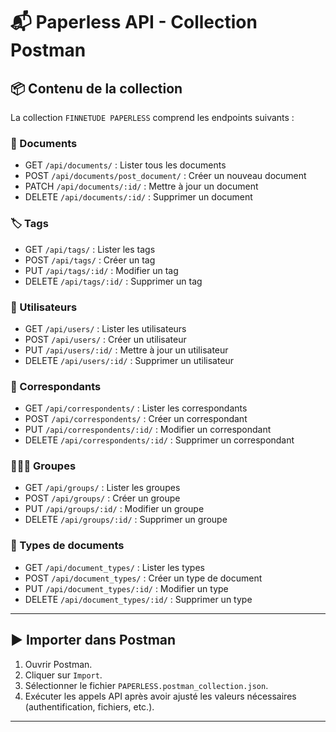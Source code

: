 # 📬 Paperless API - Collection Postman

## 📦 Contenu de la collection

La collection `FINNETUDE PAPERLESS` comprend les endpoints suivants :

### 📄 Documents

- GET `/api/documents/` : Lister tous les documents
- POST `/api/documents/post_document/` : Créer un nouveau document
- PATCH `/api/documents/:id/` : Mettre à jour un document
- DELETE `/api/documents/:id/` : Supprimer un document

### 🏷️ Tags

- GET `/api/tags/` : Lister les tags
- POST `/api/tags/` : Créer un tag
- PUT `/api/tags/:id/` : Modifier un tag
- DELETE `/api/tags/:id/` : Supprimer un tag

### 👥 Utilisateurs

- GET `/api/users/` : Lister les utilisateurs
- POST `/api/users/` : Créer un utilisateur
- PUT `/api/users/:id/` : Mettre à jour un utilisateur
- DELETE `/api/users/:id/` : Supprimer un utilisateur

### 👤 Correspondants

- GET `/api/correspondents/` : Lister les correspondants
- POST `/api/correspondents/` : Créer un correspondant
- PUT `/api/correspondents/:id/` : Modifier un correspondant
- DELETE `/api/correspondents/:id/` : Supprimer un correspondant

### 👨‍👩‍👧 Groupes

- GET `/api/groups/` : Lister les groupes
- POST `/api/groups/` : Créer un groupe
- PUT `/api/groups/:id/` : Modifier un groupe
- DELETE `/api/groups/:id/` : Supprimer un groupe

### 📂 Types de documents

- GET `/api/document_types/` : Lister les types
- POST `/api/document_types/` : Créer un type de document
- PUT `/api/document_types/:id/` : Modifier un type
- DELETE `/api/document_types/:id/` : Supprimer un type

---

## ▶️ Importer dans Postman

1. Ouvrir Postman.
2. Cliquer sur `Import`.
3. Sélectionner le fichier `PAPERLESS.postman_collection.json`.
4. Exécuter les appels API après avoir ajusté les valeurs nécessaires (authentification, fichiers, etc.).

---
